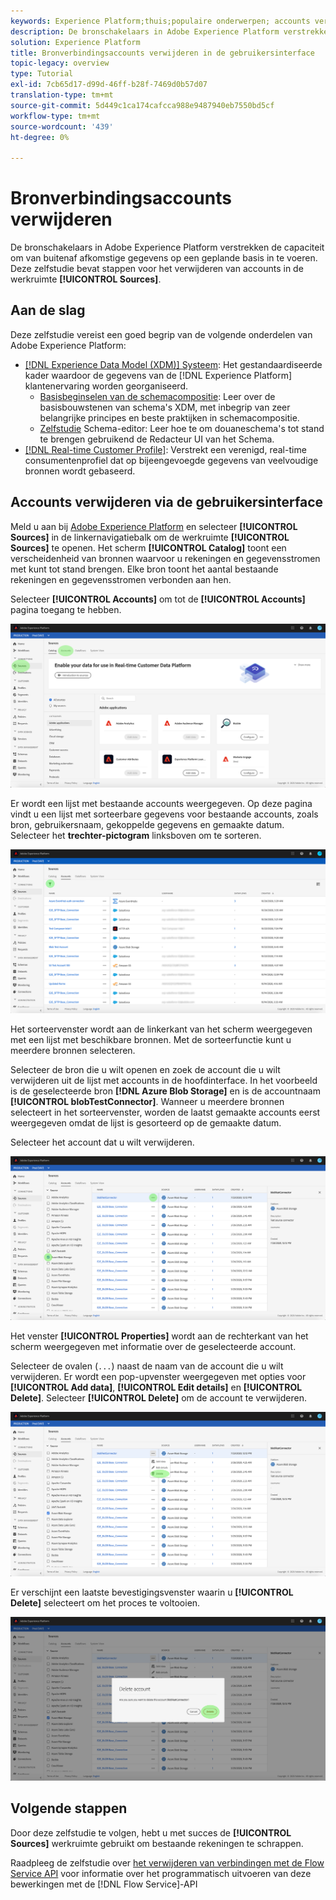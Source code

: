 ```yaml
---
keywords: Experience Platform;thuis;populaire onderwerpen; accounts verwijderen
description: De bronschakelaars in Adobe Experience Platform verstrekken de capaciteit om van buitenaf afkomstige gegevens op een geplande basis in te voeren. Deze zelfstudie biedt stappen voor het verwijderen van accounts in de werkruimte Bronnen.
solution: Experience Platform
title: Bronverbindingsaccounts verwijderen in de gebruikersinterface
topic-legacy: overview
type: Tutorial
exl-id: 7cb65d17-d99d-46ff-b28f-7469d0b57d07
translation-type: tm+mt
source-git-commit: 5d449c1ca174cafcca988e9487940eb7550bd5cf
workflow-type: tm+mt
source-wordcount: '439'
ht-degree: 0%

---
```


# Bronverbindingsaccounts verwijderen

De bronschakelaars in Adobe Experience Platform verstrekken de capaciteit om van buitenaf afkomstige gegevens op een geplande basis in te voeren. Deze zelfstudie bevat stappen voor het verwijderen van accounts in de werkruimte **[!UICONTROL Sources]**.

## Aan de slag

Deze zelfstudie vereist een goed begrip van de volgende onderdelen van Adobe Experience Platform:

- [[!DNL Experience Data Model (XDM)] Systeem](../../../xdm/home.md): Het gestandaardiseerde kader waardoor de gegevens van de  [!DNL Experience Platform] klantenervaring worden georganiseerd.
   - [Basisbeginselen van de schemacompositie](../../../xdm/schema/composition.md): Leer over de basisbouwstenen van schema&#39;s XDM, met inbegrip van zeer belangrijke principes en beste praktijken in schemacompositie.
   - [Zelfstudie](../../../xdm/tutorials/create-schema-ui.md) Schema-editor: Leer hoe te om douaneschema&#39;s tot stand te brengen gebruikend de Redacteur UI van het Schema.
- [[!DNL Real-time Customer Profile]](../../../profile/home.md): Verstrekt een verenigd, real-time consumentenprofiel dat op bijeengevoegde gegevens van veelvoudige bronnen wordt gebaseerd.

## Accounts verwijderen via de gebruikersinterface

Meld u aan bij [Adobe Experience Platform](https://platform.adobe.com) en selecteer **[!UICONTROL Sources]** in de linkernavigatiebalk om de werkruimte **[!UICONTROL Sources]** te openen. Het scherm **[!UICONTROL Catalog]** toont een verscheidenheid van bronnen waarvoor u rekeningen en gegevensstromen met kunt tot stand brengen. Elke bron toont het aantal bestaande rekeningen en gegevensstromen verbonden aan hen.

Selecteer **[!UICONTROL Accounts]** om tot de **[!UICONTROL Accounts]** pagina toegang te hebben.

![catalogusaccounts](../../images/tutorials/delete-accounts/catalog.png)

Er wordt een lijst met bestaande accounts weergegeven. Op deze pagina vindt u een lijst met sorteerbare gegevens voor bestaande accounts, zoals bron, gebruikersnaam, gekoppelde gegevens en gemaakte datum. Selecteer het **trechter-pictogram** linksboven om te sorteren.

![dataflows-list](../../images/tutorials/delete-accounts/accounts.png)

Het sorteervenster wordt aan de linkerkant van het scherm weergegeven met een lijst met beschikbare bronnen. Met de sorteerfunctie kunt u meerdere bronnen selecteren.

Selecteer de bron die u wilt openen en zoek de account die u wilt verwijderen uit de lijst met accounts in de hoofdinterface. In het voorbeeld is de geselecteerde bron **[!DNL Azure Blob Storage]** en is de accountnaam **[!UICONTROL blobTestConnector]**. Wanneer u meerdere bronnen selecteert in het sorteervenster, worden de laatst gemaakte accounts eerst weergegeven omdat de lijst is gesorteerd op de gemaakte datum.

Selecteer het account dat u wilt verwijderen.

![gegevensstroom sorteren](../../images/tutorials/delete-accounts/sort.png)

Het venster **[!UICONTROL Properties]** wordt aan de rechterkant van het scherm weergegeven met informatie over de geselecteerde account.

Selecteer de ovalen (`...`) naast de naam van de account die u wilt verwijderen. Er wordt een pop-upvenster weergegeven met opties voor **[!UICONTROL Add data]**, **[!UICONTROL Edit details]** en **[!UICONTROL Delete]**. Selecteer **[!UICONTROL Delete]** om de account te verwijderen.

![gegevensstroom sorteren](../../images/tutorials/delete-accounts/delete.png)

Er verschijnt een laatste bevestigingsvenster waarin u **[!UICONTROL Delete]** selecteert om het proces te voltooien.

![delete](../../images/tutorials/delete-accounts/confirm.png)

## Volgende stappen

Door deze zelfstudie te volgen, hebt u met succes de **[!UICONTROL Sources]** werkruimte gebruikt om bestaande rekeningen te schrappen.

Raadpleeg de zelfstudie over [het verwijderen van verbindingen met de Flow Service API](../../tutorials/api/delete.md) voor informatie over het programmatisch uitvoeren van deze bewerkingen met de [!DNL Flow Service]-API
